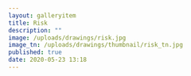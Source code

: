 ```yaml
---
layout: galleryitem
title: Risk
description: ""
image: /uploads/drawings/risk.jpg
image_tn: /uploads/drawings/thumbnail/risk_tn.jpg
published: true
date: 2020-05-23 13:18
---
```

